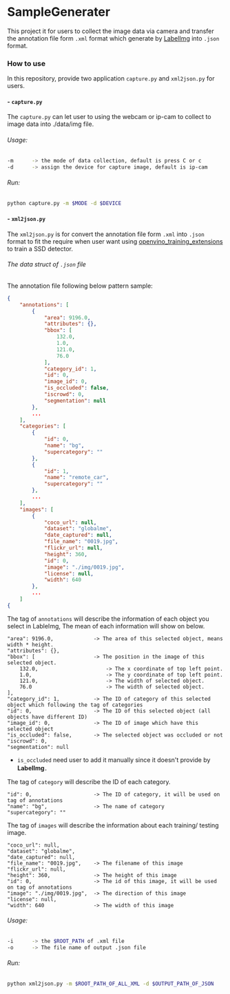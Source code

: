 # SampleGenerater
This project it for users to collect the image data via camera and transfer the annotation file form `.xml` format which generate by [LabelImg](https://github.com/tzutalin/labelImg) into `.json` format.

### How to use
In this repository, provide two application `capture.py` and `xml2json.py` for users. 

#### - `capture.py`
The `capture.py` can let user to using the webcam or ip-cam to collect to image data into ./data/img file. 

###### Usage:
```sh
-m      -> the mode of data collection, default is press C or c
-d      -> assign the device for capture image, default is ip-cam
```

###### Run:
```sh
python capture.py -m $MODE -d $DEVICE
```

#### - `xml2json.py`
The `xml2json.py` is for convert the annotation file form `.xml` into `.json` format to fit the require when user want using [openvino_training_extensions](https://github.com/opencv/openvino_training_extensions) to train a SSD detector.

###### The data struct of `.json` file
The annotation file following below pattern sample:
```json
{
    "annotations": [
        {
            "area": 9196.0,
            "attributes": {},
            "bbox": [
                132.0,
                1.0,
                121.0,
                76.0
            ],
            "category_id": 1,
            "id": 0,
            "image_id": 0,
            "is_occluded": false,
            "iscrowd": 0,
            "segmentation": null
        },
        ...
    ],
    "categories": [
        {
            "id": 0,
            "name": "bg",
            "supercategory": ""
        },
        {
            "id": 1,
            "name": "remote_car",
            "supercategory": ""
        },
        ...
    ],
    "images": [
        {
            "coco_url": null,
            "dataset": "globalme",
            "date_captured": null,
            "file_name": "0019.jpg",
            "flickr_url": null,
            "height": 360,
            "id": 0,
            "image": "./img/0019.jpg",
            "license": null,
            "width": 640
        },
        ...
    ]
{  
```
The tag of `annotations` will describe the information of each object you select in LableImg, The mean of each information will show on below.
```
"area": 9196.0,             -> The area of this selected object, means width * height.
"attributes": {},         
"bbox": [                   -> The position in the image of this selected object.
    132.0,                      -> The x coordinate of top left point.
    1.0,                        -> The y coordinate of top left point.
    121.0,                      -> The width of selected object.
    76.0                        -> The width of selected object.
],
"category_id": 1,           -> The ID of category of this selected object which following the tag of categories
"id": 0,                    -> The ID of this selected object (all objects have different ID)
"image_id": 0,              -> The ID of image which have this selected object
"is_occluded": false,       -> The selected object was occluded or not
"iscrowd": 0,
"segmentation": null
```
* `is_occluded` need user to add it manually since it doesn't provide by **LabelImg**．

The tag of `category` will describe the ID of each category.
```
"id": 0,                    -> The ID of category, it will be used on tag of annotations
"name": "bg",               -> The name of category
"supercategory": ""
```

The tag of `images` will describe the information about each training/ testing image.
```
"coco_url": null,         
"dataset": "globalme",
"date_captured": null,
"file_name": "0019.jpg",    -> The filename of this image
"flickr_url": null,
"height": 360,              -> The height of this image
"id": 0,                    -> The id of this image, it will be used on tag of annotations
"image": "./img/0019.jpg",  -> The direction of this image
"license": null,
"width": 640                -> The width of this image
```

###### Usage:
```sh
-i      -> the $ROOT_PATH of .xml file
-o      -> The file name of output .json file
```

###### Run:
```sh
python xml2json.py -m $ROOT_PATH_OF_ALL_XML -d $OUTPUT_PATH_OF_JSON
```





